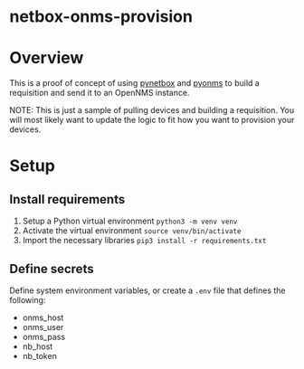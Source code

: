 # netbox-onms-provision

# Overview

This is a proof of concept of using [pynetbox](https://github.com/netbox-community/pynetbox) and [pyonms](https://github.com/mmahacek/PyONMS) to build a requisition and send it to an OpenNMS instance.

NOTE: This is just a sample of pulling devices and building a requisition.
You will most likely want to update the logic to fit how you want to provision your devices.

# Setup

## Install requirements

1. Setup a Python virtual environment `python3 -m venv venv`
1. Activate the virtual environment `source venv/bin/activate`
1. Import the necessary libraries `pip3 install -r requirements.txt`

## Define secrets

Define system environment variables, or create a `.env` file that defines the following:

- onms_host
- onms_user
- onms_pass
- nb_host
- nb_token
